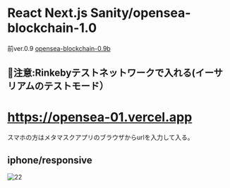 # React Next.js Sanity/opensea-blockchain-1.0
前ver.0.9 [opensea-blockchain-0.9b](https://github.com/eternaleight/opensea-blockchain-0.9b)


## 🚨注意:Rinkebyテストネットワークで入れる(イーサリアムのテストモード）
# https://opensea-01.vercel.app
スマホの方はメタマスクアプリのブラウザからurlを入力して入る。
<!-- ## website -->
<!-- ![ダウンロードc](https://user-images.githubusercontent.com/96198088/156288943-013ac9f7-2015-4550-beb2-53038444d9b4.gif) -->
## iphone/responsive
![22](https://user-images.githubusercontent.com/96198088/156291635-b8173d8e-7e26-46f7-822e-2556b82a958d.gif)

